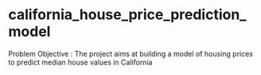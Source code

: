 # california_house_price_prediction_model
Problem Objective : The project aims at building a model of housing prices to predict median house values in California
